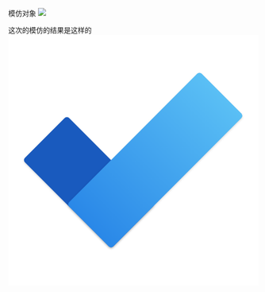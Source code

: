 模仿对象
<img src="https://github.com/yipanyangguang/xdUI/raw/master/005-微软的todoLOGO/模仿对象.png" />

这次的模仿的结果是这样的
<img src="https://github.com/yipanyangguang/xdUI/raw/master/005-微软的todoLOGO/college.png" />